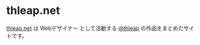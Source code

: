 # thleap.net
[thleap.net](http://thleap.net/) は Webデザイナー として活動する [@thleap](http://thleap.net/#about) の作品をまとめたサイトです。

